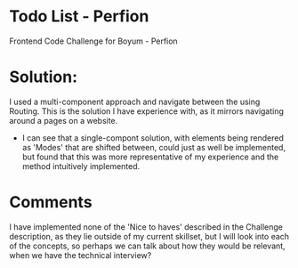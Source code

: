# Todo List - Perfion
Frontend Code Challenge for Boyum - Perfion

# Solution:
I used a multi-component approach and navigate between the using Routing. This is the solution I have experience with, as it mirrors navigating around a pages on a website.

- I can see that a single-compont solution, with elements being rendered as 'Modes' that are shifted between, could just as well be implemented, but found that this was more representative of my experience and the method intuitively implemented.

# Comments
I have implemented none of the 'Nice to haves' described in the Challenge description, as they lie outside of my current skillset, but I will look into each of the concepts, so perhaps we can talk about how they would be relevant, when we have the technical interview?
